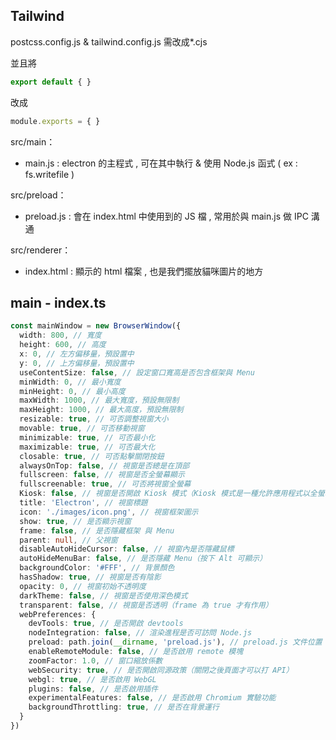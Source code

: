 ## Tailwind
postcss.config.js & tailwind.config.js 需改成*.cjs

並且將
```js
export default { } 
```
改成
```js
module.exports = { }
```

src/main：
- main.js : electron 的主程式 , 可在其中執行 & 使用 Node.js 函式 ( ex : fs.writefile )

src/preload：
- preload.js : 會在 index.html 中使用到的 JS 檔 , 常用於與 main.js 做 IPC 溝通

src/renderer：
- index.html : 顯示的 html 檔案 , 也是我們擺放貓咪圖片的地方

## main - index.ts
```ts
const mainWindow = new BrowserWindow({
  width: 800, // 寬度
  height: 600, // 高度
  x: 0, // 左方偏移量，預設置中
  y: 0, // 上方偏移量，預設置中
  useContentSize: false, // 設定窗口寬高是否包含框架與 Menu
  minWidth: 0, // 最小寬度
  minHeight: 0, // 最小高度
  maxWidth: 1000, // 最大寬度，預設無限制
  maxHeight: 1000, // 最大高度，預設無限制
  resizable: true, // 可否調整視窗大小
  movable: true, // 可否移動視窗
  minimizable: true, // 可否最小化
  maximizable: true, // 可否最大化
  closable: true, // 可否點擊關閉按鈕
  alwaysOnTop: false, // 視窗是否總是在頂部
  fullscreen: false, // 視窗是否全螢幕顯示
  fullscreenable: true, // 可否將視窗全螢幕
  Kiosk: false, // 視窗是否開啟 Kiosk 模式（Kiosk 模式是一種允許應用程式以全螢幕、無法退出的方式運作的模式）
  title: 'Electron', // 視窗標題
  icon: './images/icon.png', // 視窗框架圖示
  show: true, // 是否顯示視窗
  frame: false, // 是否隱藏框架 與 Menu
  parent: null, // 父視窗
  disableAutoHideCursor: false, // 視窗內是否隱藏鼠標
  autoHideMenuBar: false, // 是否隱藏 Menu（按下 Alt 可顯示）
  backgroundColor: '#FFF', // 背景顏色
  hasShadow: true, // 視窗是否有陰影
  opacity: 0, // 視窗初始不透明度
  darkTheme: false, // 視窗是否使用深色模式
  transparent: false, // 視窗是否透明（frame 為 true 才有作用）
  webPreferences: {
    devTools: true, // 是否開啟 devtools
    nodeIntegration: false, // 渲染進程是否可訪問 Node.js
    preload: path.join(__dirname, 'preload.js'), // preload.js 文件位置
    enableRemoteModule: false, // 是否啟用 remote 模塊
    zoomFactor: 1.0, // 窗口縮放係數
    webSecurity: true, // 是否開啟同源政策（關閉之後頁面才可以打 API）
    webgl: true, // 是否啟用 WebGL
    plugins: false, // 是否啟用插件
    experimentalFeatures: false, // 是否啟用 Chromium 實驗功能
    backgroundThrottling: true, // 是否在背景運行
  }
})
```